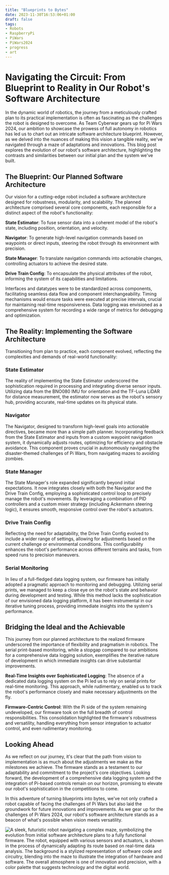 ```yaml
---
title: "Blueprints to Bytes"
date: 2023-11-30T16:53:06+01:00
draft: false
tags:
- Robots
- RaspberryPi
- PiWars
- PiWars2024
- progress
- art
---
```


# Navigating the Circuit: From Blueprint to Reality in Our Robot's Software Architecture
In the dynamic world of robotics, the journey from a meticulously crafted plan to its practical implementation is often as fascinating as the challenges the robot is designed to overcome. As Team Cyberwar gears up for Pi Wars 2024, our ambition to showcase the prowess of full autonomy in robotics has led us to chart out an intricate software architecture blueprint. However, as we delved into the nuances of making this vision a tangible reality, we've navigated through a maze of adaptations and innovations. This blog post explores the evolution of our robot's software architecture, highlighting the contrasts and similarities between our initial plan and the system we've built.

## The Blueprint: Our Planned Software Architecture
Our vision for a cutting-edge robot included a software architecture designed for robustness, modularity, and scalability. The planned architecture comprised several core components, each responsible for a distinct aspect of the robot's functionality:

**State Estimator**: To fuse sensor data into a coherent model of the robot's state, including position, orientation, and velocity.

**Navigator**: To generate high-level navigation commands based on waypoints or direct inputs, steering the robot through its environment with precision.

**State Manager**: To translate navigation commands into actionable changes, controlling actuators to achieve the desired state.

**Drive Train Config**: To encapsulate the physical attributes of the robot, informing the system of its capabilities and limitations.

Interfaces and datatypes were to be standardized across components, facilitating seamless data flow and component interchangeability. Timing mechanisms would ensure tasks were executed at precise intervals, crucial for maintaining real-time responsiveness. Data logging was envisioned as a comprehensive system for recording a wide range of metrics for debugging and optimization.

## The Reality: Implementing the Software Architecture
Transitioning from plan to practice, each component evolved, reflecting the complexities and demands of real-world functionality:

### State Estimator
The reality of implementing the State Estimator underscored the sophistication required in processing and integrating diverse sensor inputs. Utilizing data from the BNO080 IMU for orientation and the TF-Luna LiDAR for distance measurement, the estimator now serves as the robot's sensory hub, providing accurate, real-time updates on its physical state.

### Navigator
The Navigator, designed to transform high-level goals into actionable directives, became more than a simple path planner. Incorporating feedback from the State Estimator and inputs from a custom waypoint navigation system, it dynamically adjusts routes, optimizing for efficiency and obstacle avoidance. This component proves crucial in autonomously navigating the disaster-themed challenges of Pi Wars, from navigating mazes to avoiding zombies.

### State Manager
The State Manager's role expanded significantly beyond initial expectations. It now integrates closely with both the Navigator and the Drive Train Config, employing a sophisticated control loop to precisely manage the robot's movements. By leveraging a combination of PID controllers and a custom mixer strategy (including Ackermann steering logic), it ensures smooth, responsive control over the robot's actuators.

### Drive Train Config
Reflecting the need for adaptability, the Drive Train Config evolved to include a wider range of settings, allowing for adjustments based on the current challenge or environmental conditions. This configurability enhances the robot's performance across different terrains and tasks, from speed runs to precision maneuvers.

### Serial Monitoring
In lieu of a full-fledged data logging system, our firmware has initially adopted a pragmatic approach to monitoring and debugging. Utilizing serial prints, we managed to keep a close eye on the robot's state and behavior during development and testing. While this method lacks the sophistication of our envisioned data logging platform, it has been instrumental in our iterative tuning process, providing immediate insights into the system's performance.

## Bridging the Ideal and the Achievable
This journey from our planned architecture to the realized firmware underscored the importance of flexibility and pragmatism in robotics. The serial print-based monitoring, while a stopgap compared to our ambitions for a comprehensive data logging solution, exemplifies the iterative nature of development in which immediate insights can drive substantial improvements.

**Real-Time Insights over Sophisticated Logging**: The absence of a dedicated data logging system on the Pi led us to rely on serial prints for real-time monitoring. This approach, while rudimentary, enabled us to track the robot's performance closely and make necessary adjustments on the fly.

**Firmware-Centric Control**: With the Pi side of the system remaining undeveloped, our firmware took on the full breadth of control responsibilities. This consolidation highlighted the firmware's robustness and versatility, handling everything from sensor integration to actuator control, and even rudimentary monitoring.

## Looking Ahead
As we reflect on our journey, it's clear that the path from vision to implementation is as much about the adjustments we make as the milestones we achieve. The firmware stands as a testament to our adaptability and commitment to the project's core objectives. Looking forward, the development of a comprehensive data logging system and the integration of Pi-based controls remain on our horizon, promising to elevate our robot's sophistication in the competitions to come.

In this adventure of turning blueprints into bytes, we've not only crafted a robot capable of facing the challenges of Pi Wars but also laid the groundwork for future innovations and improvements. As we gear up for the challenges of Pi Wars 2024, our robot's software architecture stands as a beacon of what's possible when vision meets versatility.

![A sleek, futuristic robot navigating a complex maze, symbolizing the evolution from initial software architecture plans to a fully functional firmware. The robot, equipped with various sensors and actuators, is shown in the process of dynamically adapting its route based on real-time data analysis. The background is a stylized representation of software code and circuitry, blending into the maze to illustrate the integration of hardware and software. The overall atmosphere is one of innovation and precision, with a color palette that suggests technology and the digital world.](DALL·E_2024-03-19_00.02.50-A_sleek_futuristic_robot_navigating_a_complex_maze.png "A sleek, futuristic robot navigating a complex maze, symbolizing the evolution from initial software architecture plans to a fully functional firmware. The robot, equipped with various sensors and actuators, is shown in the process of dynamically adapting its route based on real-time data analysis. The background is a stylized representation of software code and circuitry, blending into the maze to illustrate the integration of hardware and software. The overall atmosphere is one of innovation and precision, with a color palette that suggests technology and the digital world.")
